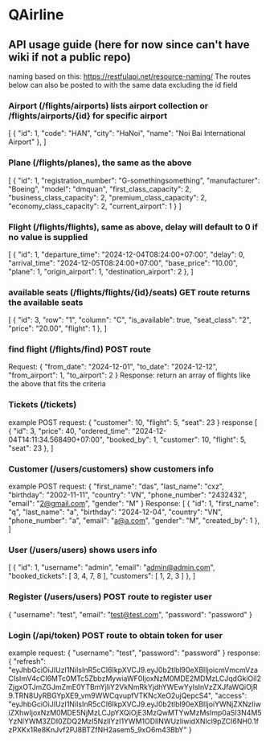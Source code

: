 # QAirline

## API usage guide (here for now since can't have wiki if not a public repo)

naming based on this: https://restfulapi.net/resource-naming/
The routes below can also be posted to with the same data excluding the id field
### Airport (/flights/airports) lists airport collection or /flights/airports/{id} for specific airport
[
    {
        "id": 1,
        "code": "HAN",
        "city": "HaNoi",
        "name": "Noi Bai International Airport"
    },
]

### Plane (/flights/planes), the same as the above
[
    {
        "id": 1,
        "registration_number": "G-somethingsomething",
        "manufacturer": "Boeing",
        "model": "dmquan",
        "first_class_capacity": 2,
        "business_class_capacity": 2,
        "premium_class_capacity": 2,
        "economy_class_capacity": 2,
        "current_airport": 1
    }
]
### Flight (/flights/flights), same as above, delay will default to 0 if no value is supplied
[
    {
        "id": 1,
        "departure_time": "2024-12-04T08:24:00+07:00",
        "delay": 0,
        "arrival_time": "2024-12-05T08:24:00+07:00",
        "base_price": "10.00",
        "plane": 1,
        "origin_airport": 1,
        "destination_airport": 2
    },
]
### available seats (/flights/flights/{id}/seats) GET route returns the available seats
[
    {
        "id": 3,
        "row": "1",
        "column": "C",
        "is_available": true,
        "seat_class": "2",
        "price": "20.00",
        "flight": 1
    },
]
### find flight (/flights/find) POST route
Request:
{
    "from_date": "2024-12-01",
    "to_date": "2024-12-12",
    "from_airport": 1,
    "to_airport": 2
}
Response: return an array of flights like the above that fits the criteria

### Tickets (/tickets) 
example POST request:
{
    "customer": 10,
    "flight": 5,
    "seat": 23
}
response
[
    {
        "id": 3,
        "price": 40,
        "ordered_time": "2024-12-04T14:11:34.568490+07:00",
        "booked_by": 1,
        "customer": 10,
        "flight": 5,
        "seat": 23
    },
]
### Customer (/users/customers) show customers info
example POST request:
{
    "first_name": "das",
    "last_name": "cxz",
    "birthday": "2002-11-11",
    "country": "VN",
    "phone_number": "2432432",
    "email": "2@gmail.com",
    "gender": "M"
}
Response:
[
    {
        "id": 1,
        "first_name": "q",
        "last_name": "a",
        "birthday": "2024-12-04",
        "country": "VN",
        "phone_number": "a",
        "email": "a@a.com",
        "gender": "M",
        "created_by": 1
    },
]
### User (/users/users) shows users info
[
    {
        "id": 1,
        "username": "admin",
        "email": "admin@admin.com",
        "booked_tickets": [
            3,
            4,
            7,
            8
        ],
        "customers": [
            1,
            2,
            3
        ]
    },
]
### Register (/users/users) POST route to register user
{
    "username": "test",
    "email": "test@test.com",
    "password": "password"
}
### Login (/api/token) POST route to obtain token for user
example request:
{
    "username": "test",
    "password": "password"
}
response:
{
    "refresh": "eyJhbGciOiJIUzI1NiIsInR5cCI6IkpXVCJ9.eyJ0b2tlbl90eXBlIjoicmVmcmVzaCIsImV4cCI6MTc0MTc5ZbbzMywiaWF0IjoxNzM0MDE2MDMzLCJqdGkiOiI2ZjgxOTJmZGJmZmE0YTBmYjliY2VkNmRkYjdhYWEwYyIsInVzZXJfaWQiOjR9.TRN8UyRBGYpXE9_vm9WWCqvupfVTKNcXeO2ujQepcS4",
    "access": "eyJhbGciOiJIUzI1NiIsInR5cCI6IkpXVCJ9.eyJ0b2tlbl90eXBlIjoiYWNjZXNzIiwiZXhwIjoxNzM0MDE5NjMzLCJpYXQiOjE3MzQwMTYwMzMsImp0aSI3N4M5YzNlYWM3ZDI0ZDQ2MzI5NzllYzI1YWM1ODllNWUzIiwidXNlcl9pZCI6NH0.1fzPXKx1Re8KnJvf2PJ8BTZfNH2asem5_9xO6m43BbY"
}
